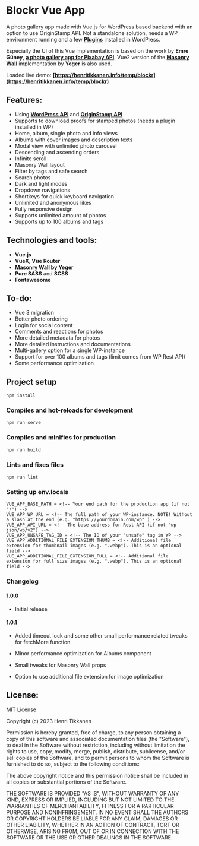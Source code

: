 # Blockr Vue App
A photo gallery app made with Vue.js for WordPress based backend with an option to use OriginStamp API. 
Not a standalone solution, needs a WP environment running and a few **[Plugins](https://github.com/henritik/blockr-helper-plugin)** installed in WordPress.

Especially the UI of this Vue implementation is based on the work by **Emre Güney**, **[a photo gallery app for Pixabay API](https://github.com/eeguney/vue-photogram-app)**. 
Vue2 version of the **[Masonry Wall](https://github.com/DerYeger/yeger/tree/main/packages/vue2-masonry-wall)** implementation by **Yeger** is also used.

Loaded live demo: **[https://henritikkanen.info/temp/blockr](https://henritikkanen.info/temp/blockr)**

## Features:

 - Using **[WordPress API](https://developer.wordpress.org/rest-api/)** and **[OriginStamp API](https://docs.originstamp.com/api/)**
 - Supports to download proofs for stamped photos (needs a plugin installed in WP)
 - Home, album, single photo and info views
 - Albums with cover images and description texts
 - Modal view with unlimited photo carousel
 - Descending and ascending orders
 - Infinite scroll
 - Masonry Wall layout
 - Filter by tags and safe search
 - Search photos
 - Dark and light modes
 - Dropdown navigations
 - Shortkeys for quick keyboard navigation
 - Unlimited and anonymous likes
 - Fully responsive design
 - Supports unlimited amount of photos
 - Supports up to 100 albums and tags
 
## Technologies and tools:

- **Vue.js** 
- **VueX, Vue Router**
- **Masonry Wall by Yeger**
- **Pure SASS** and **SCSS**
- **Fontawesome**

## To-do:

- Vue 3 migration
- Better photo ordering
- Login for social content
- Comments and reactions for photos
- More detailed metadata for photos
- More detailed instructions and documentations
- Multi-gallery option for a single WP-instance
- Support for over 100 albums and tags (limit comes from WP Rest API)
- Some performance optimization

## Project setup
```
npm install
```

### Compiles and hot-reloads for development
```
npm run serve
```

### Compiles and minifies for production
```
npm run build
```

### Lints and fixes files
```
npm run lint
```

### Setting up env.locals
```
VUE_APP_BASE_PATH = <!-- Your end path for the production app (if not "/") -->
VUE_APP_WP_URL = <!-- The full path of your WP-instance. NOTE! Without a slash at the end (e.g. "https://yourdomain.com/wp" ) -->
VUE_APP_API_URL = <!-- The base address for Rest API (if not "wp-json/wp/v2") -->
VUE_APP_UNSAFE_TAG_ID = <!-- The ID of your "unsafe" tag in WP -->
VUE_APP_ADDITIONAL_FILE_EXTENSION_THUMB = <!-- Additional file extension for thumbnail images (e.g. ".webp"). This is an optional field -->
VUE_APP_ADDITIONAL_FILE_EXTENSION_FULL = <!-- Additional file extension for full size images (e.g. ".webp"). This is an optional field -->
```

### Changelog

#### 1.0.0
- Initial release

#### 1.0.1
- Added timeout lock and some other small performance related tweaks for fetchMore function

- Minor performance optimization for Albums component

- Small tweaks for Masonry Wall props

- Option to use additional file extension for image optimization

## License:

MIT License

Copyright (c) 2023 Henri Tikkanen

Permission is hereby granted, free of charge, to any person obtaining a copy
of this software and associated documentation files (the "Software"), to deal
in the Software without restriction, including without limitation the rights
to use, copy, modify, merge, publish, distribute, sublicense, and/or sell
copies of the Software, and to permit persons to whom the Software is
furnished to do so, subject to the following conditions:

The above copyright notice and this permission notice shall be included in all
copies or substantial portions of the Software.

THE SOFTWARE IS PROVIDED "AS IS", WITHOUT WARRANTY OF ANY KIND, EXPRESS OR
IMPLIED, INCLUDING BUT NOT LIMITED TO THE WARRANTIES OF MERCHANTABILITY,
FITNESS FOR A PARTICULAR PURPOSE AND NONINFRINGEMENT. IN NO EVENT SHALL THE
AUTHORS OR COPYRIGHT HOLDERS BE LIABLE FOR ANY CLAIM, DAMAGES OR OTHER
LIABILITY, WHETHER IN AN ACTION OF CONTRACT, TORT OR OTHERWISE, ARISING FROM,
OUT OF OR IN CONNECTION WITH THE SOFTWARE OR THE USE OR OTHER DEALINGS IN THE
SOFTWARE.
